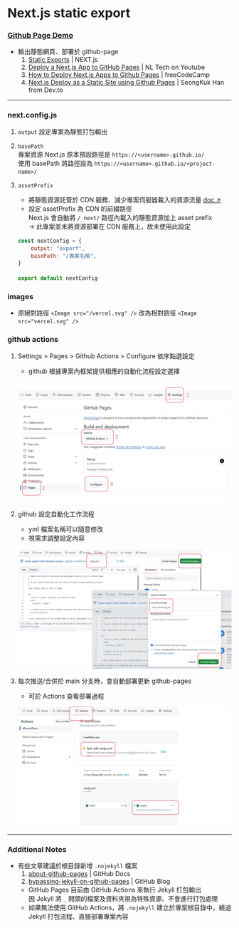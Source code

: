 # Next.js static export

### [Github Page Demo](https://joy-chang-2021.github.io/next.js_static_export/)

- 輸出靜態網頁、部署於 github-page
  1. [Static Exports](https://nextjs.org/docs/app/building-your-application/deploying/static-exports) | NEXT.js
  2. [Deploy a Next.js App to GitHub Pages](https://youtu.be/mJuz45RXeXY) | NL Tech on Youtube
  3. [How to Deploy Next.js Apps to Github Pages](https://www.freecodecamp.org/news/how-to-deploy-next-js-app-to-github-pages/) | freeCodeCamp
  4. [Next.js Deploy as a Static Site using Github Pages](https://dev.to/lico/nextjs-deploy-as-static-site-using-github-pages-3bhm) | SeongKuk Han from Dev.to

---
### next.config.js

1. `output` 設定專案為靜態打包輸出
2. `basePath`  
    專案資源 Next.js 原本預設路徑是 `https://<username>.github.io/`  
    使用 basePath 將路徑設為 `https://<username>.github.io/<project-name>/`  
3. `assetPrefix` 
    - 將靜態資源託管於 CDN 服務、減少專案伺服器載入的資源流量 [doc ↗](https://nextjs.org/docs/app/api-reference/next-config-js/assetPrefix)
    - 設定 assetPrefix 為 CDN 的前綴路徑  
        Next.js 會自動將 `/_next/` 路徑內載入的靜態資源加上 asset prefix  
        → 此專案並未將資源部署在 CDN 服務上，故未使用此設定

    ```javascript
    const nextConfig = {
        output: "export",
        basePath: "/專案名稱",
    }

    export default nextConfig
    ```

### images
- 原絕對路徑 `<Image src="/vercel.svg" />` 改為相對路徑 `<Image src="vercel.svg" />`

### github actions

1. Settings > Pages > Github Actions > Configure 依序點選設定  
    - github 根據專案內框架提供相應的自動化流程設定選擇

    ![set-action](public/set-action.jpg)

2. github 設定自動化工作流程
    - yml 檔案名稱可以隨意修改
    - 視需求調整設定內容

    ![create-action-yml](public/create-action-yml.jpg)

3. 每次推送/合併於 main 分支時，會自動部署更新 github-pages
    - 可於 Actions 查看部署過程

    ![gh-process](public/gh-process.jpg)

---

### Additional Notes
- 有些文章建議於根目錄新增 `.nojekyll` 檔案
    1. [about-github-pages](https://docs.github.com/en/pages/getting-started-with-github-pages/about-github-pages) | GitHub Docs
    2. [bypassing-jekyll-on-github-pages](https://github.blog/news-insights/the-library/bypassing-jekyll-on-github-pages/) | GitHub Blog
    - GitHub Pages 目前由 GitHub Actions 來執行 Jekyll 打包輸出  
    因 Jekyll 將 `_` 開頭的檔案及資料夾視為特殊資源、不會進行打包處理
    - 如果無法使用 GitHub Actions，將 `.nojekyll` 建立於專案根目錄中，繞過 Jekyll 打包流程、直接部署專案內容
